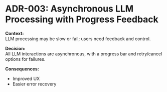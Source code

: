 # ADR-003: Asynchronous LLM Processing with Progress Feedback

**Context:**  
LLM processing may be slow or fail; users need feedback and control.

**Decision:**  
All LLM interactions are asynchronous, with a progress bar and retry/cancel options for failures.

**Consequences:**  
- Improved UX
- Easier error recovery
